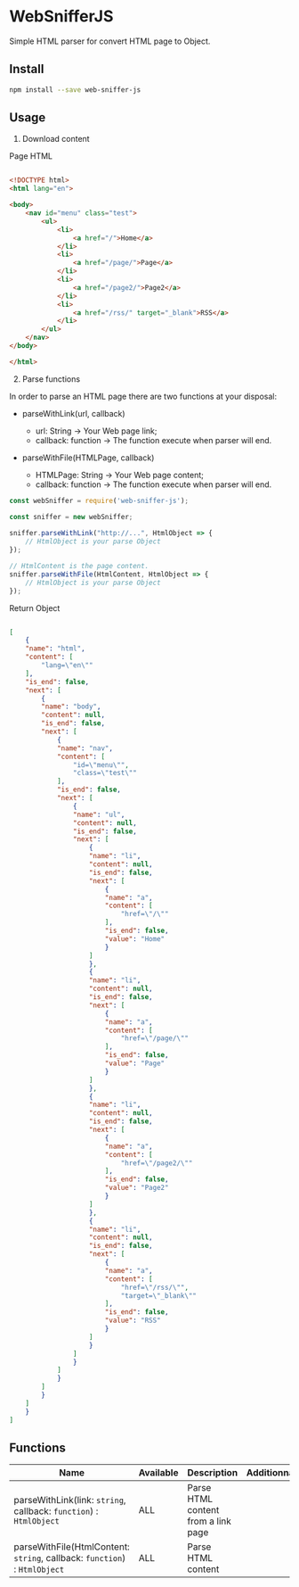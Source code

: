 # WebSnifferJS
Simple HTML parser for convert HTML page to Object.

## Install

``` bash
npm install --save web-sniffer-js

``` 

## Usage

1. Download content

Page HTML

``` html

<!DOCTYPE html>
<html lang="en">

<body>
    <nav id="menu" class="test">
        <ul>
            <li>
                <a href="/">Home</a>
            </li>
            <li>
                <a href="/page/">Page</a>
            </li>
            <li>
                <a href="/page2/">Page2</a>
            </li>
            <li>
                <a href="/rss/" target="_blank">RSS</a>
            </li>
        </ul>
    </nav>
</body>

</html>

```
2. Parse functions

In order to parse an HTML page there are two functions at your disposal:

- parseWithLink(url, callback)

    * url: String -> Your Web page link;
    * callback: function -> The function execute when parser will end.

- parseWithFile(HTMLPage, callback)

    * HTMLPage: String -> Your Web page content;
    * callback: function -> The function execute when parser will end.

``` js
const webSniffer = require('web-sniffer-js');

const sniffer = new webSniffer;
 
sniffer.parseWithLink("http://...", HtmlObject => {
    // HtmlObject is your parse Object
});

// HtmlContent is the page content.
sniffer.parseWithFile(HtmlContent, HtmlObject => {
    // HtmlObject is your parse Object
});

```

Return Object

``` json

[
    {
    "name": "html",
    "content": [
        "lang=\"en\""
    ],
    "is_end": false,
    "next": [
        {
        "name": "body",
        "content": null,
        "is_end": false,
        "next": [
            {
            "name": "nav",
            "content": [
                "id=\"menu\"",
                "class=\"test\""
            ],
            "is_end": false,
            "next": [
                {
                "name": "ul",
                "content": null,
                "is_end": false,
                "next": [
                    {
                    "name": "li",
                    "content": null,
                    "is_end": false,
                    "next": [
                        {
                        "name": "a",
                        "content": [
                            "href=\"/\""
                        ],
                        "is_end": false,
                        "value": "Home"
                        }
                    ]
                    },
                    {
                    "name": "li",
                    "content": null,
                    "is_end": false,
                    "next": [
                        {
                        "name": "a",
                        "content": [
                            "href=\"/page/\""
                        ],
                        "is_end": false,
                        "value": "Page"
                        }
                    ]
                    },
                    {
                    "name": "li",
                    "content": null,
                    "is_end": false,
                    "next": [
                        {
                        "name": "a",
                        "content": [
                            "href=\"/page2/\""
                        ],
                        "is_end": false,
                        "value": "Page2"
                        }
                    ]
                    },
                    {
                    "name": "li",
                    "content": null,
                    "is_end": false,
                    "next": [
                        {
                        "name": "a",
                        "content": [
                            "href=\"/rss/\"",
                            "target=\"_blank\""
                        ],
                        "is_end": false,
                        "value": "RSS"
                        }
                    ]
                    }
                ]
                }
            ]
            }
        ]
        }
    ]
    }
]

```

## Functions

Name | Available | Description | Additionnal
---- | --------- | ----------- | -----------
parseWithLink(link: `string`, callback: `function`) : `HtmlObject` | ALL | Parse HTML content from a link page
parseWithFile(HtmlContent: `string`, callback: `function`) : `HtmlObject` | ALL | Parse HTML content

```
